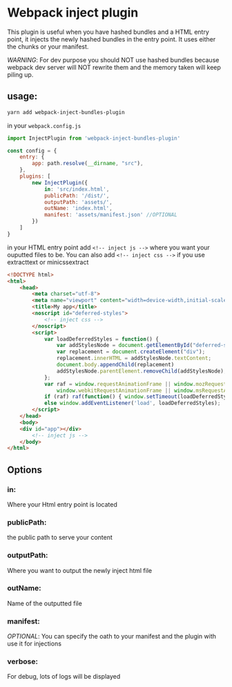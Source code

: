 # Webpack inject plugin
This plugin is useful when you have hashed bundles and a HTML entry point, it injects the newly hashed bundles in the entry point. It uses either the chunks or your manifest.

*WARNING*: For dev purpose you should NOT use hashed bundles because webpack dev server will NOT rewrite them and the memory taken will keep piling up.
## usage: 

```bash
yarn add webpack-inject-bundles-plugin
```

in your `webpack.config.js`
```js
import InjectPlugin from 'webpack-inject-bundles-plugin'

const config = {
    entry: {
        app: path.resolve(__dirname, "src"),
    },
    plugins: [
        new InjectPlugin({
            in: 'src/index.html',
            publicPath: '/dist/',
            outputPath: 'assets/',
            outName: 'index.html',
            manifest: 'assets/manifest.json' //OPTIONAL
        })
    ]
}
```

in your HTML entry point add `<!-- inject js -->` where you want your ouputted files to be.
You can also add `<!-- inject css -->` if you use extracttext or minicssextract
```html
<!DOCTYPE html>
<html>
    <head>
        <meta charset="utf-8">
        <meta name="viewport" content="width=device-width,initial-scale=1.0">
        <title>My app</title>
        <noscript id="deferred-styles">
            <!-- inject css -->
        </noscript>
        <script>
            var loadDeferredStyles = function() {
                var addStylesNode = document.getElementById("deferred-styles");
                var replacement = document.createElement("div");
                replacement.innerHTML = addStylesNode.textContent;
                document.body.appendChild(replacement)
                addStylesNode.parentElement.removeChild(addStylesNode);
            };
            var raf = window.requestAnimationFrame || window.mozRequestAnimationFrame ||
                window.webkitRequestAnimationFrame || window.msRequestAnimationFrame;
            if (raf) raf(function() { window.setTimeout(loadDeferredStyles, 0); });
            else window.addEventListener('load', loadDeferredStyles);
        </script>
    </head>
    <body>
    <div id="app"></div>
        <!-- inject js -->
    </body>
</html>
```
## Options

### in:
Where your Html entry point is located

### publicPath:
the public path to serve your content

### outputPath:
Where you want to output the newly inject html file

### outName:
Name of the outputted file

### manifest:
*OPTIONAL*: You can specify the oath to your manifest and the plugin with use it for injections

### verbose:
For debug, lots of logs will be displayed

